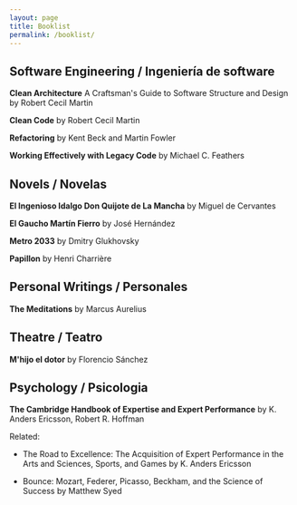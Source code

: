 ```yaml
---
layout: page
title: Booklist
permalink: /booklist/
---
```


## Software Engineering / Ingeniería de software

__Clean Architecture__
A Craftsman's Guide to Software Structure and Design
by Robert Cecil Martin

__Clean Code__
by Robert Cecil Martin

__Refactoring__
by Kent Beck and Martin Fowler

__Working Effectively with Legacy Code__
by Michael C. Feathers

## Novels / Novelas

__El Ingenioso Idalgo Don Quijote de La Mancha__
by Miguel de Cervantes

__El Gaucho Martín Fierro__
by José Hernández

__Metro 2033__
by Dmitry Glukhovsky

__Papillon__
by Henri Charrière

## Personal Writings / Personales

__The Meditations__
by Marcus Aurelius

## Theatre / Teatro

__M'hijo el dotor__ by Florencio Sánchez

## Psychology / Psicologia

__The Cambridge Handbook of Expertise and Expert Performance__
by K. Anders Ericsson,  Robert R. Hoffman

Related:

- The Road to Excellence: The Acquisition of Expert Performance in the Arts and Sciences, Sports, and Games by K. Anders Ericsson

- Bounce: Mozart, Federer, Picasso, Beckham, and the Science of Success by Matthew Syed
